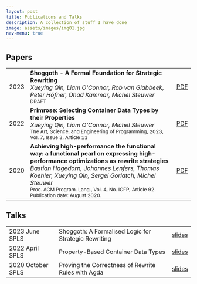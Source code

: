 ```yaml
---
layout: post
title: Publications and Talks
description: A collection of stuff I have done
image: assets/images/img01.jpg
nav-menu: true
---
```

## Papers
<div class="table-wrapper">
	<table border="0">
		<tbody>
			<tr>
			<td>2023</td>
				<td>
                    <b>Shoggoth - A Formal Foundation for Strategic Rewriting</b>
                    <br />
                    <i>Xueying Qin, Liam O'Connor, Rob van Glabbeek, Peter Höfner, Ohad Kammar, Michel Steuwer</i>
                    <br />
                    <small>DRAFT</small>
					<td><a href="https://xyunknown.github.io/assets/pdfs/shoggoth.pdf">PDF</a></td>
                </td>
			</tr>
			<tr>
				<td>2022</td>
				<td>
                    <b>Primrose: Selecting Container Data Types by their Properties</b>
                    <br />
                    <i>Xueying Qin, Liam O'Connor, Michel Steuwer</i>
                    <br />
                    <small>The Art, Science, and Engineering of Programming, 2023, Vol. 7, Issue 3, Article 11</small>
                </td>
				<td><a href="https://xyunknown.github.io/assets/pdfs/programming2023.pdf">PDF</a></td>
			</tr>
			<tr>
				<td>2020</td>
				<td>
                    <b>Achieving high-performance the functional way: a functional pearl on expressing high-performance optimizations as rewrite strategies</b>
                    <br />
                    <i>Bastian Hagedorn, Johannes Lenfers, Thomas Koehler, Xueying Qin, Sergei Gorlatch, Michel Steuwer</i>
                    <br />
                    <Small>Proc. ACM Program. Lang., Vol. 4, No. ICFP, Article 92. Publication date: August 2020.</small>
                </td>
				<td><a href="https://xyunknown.github.io/assets/pdfs/icfp2020.pdf">PDF</a></td>
			</tr>
		</tbody>
	</table>
</div>

## Talks
<div class="table-wrapper">
	<table border="0">
		<tbody>
			<tr>
				<td>2023 June SPLS</td>
				<td>
                    Shoggoth: A Formalised Logic for Strategic Rewriting
                </td>
				<td><a href="https://xyunknown.github.io/assets/pdfs/spls2023.pdf">slides</a></td>
			</tr>
			<tr>
				<td>2022 April SPLS</td>
				<td>
                    Property-Based Container Data Types
                </td>
				<td><a href="https://xyunknown.github.io/assets/pdfs/talk_programming_2023.pdf">slides</a></td>
			</tr>
			<tr>
				<td>2020 October SPLS</td>
				<td>
                    Proving the Correctness of Rewrite Rules with Agda
                </td>
				<td><a href="https://xyunknown.github.io/assets/pdfs/spls2020.pdf">slides</a></td>
			</tr>
		</tbody>
	</table>
</div>
